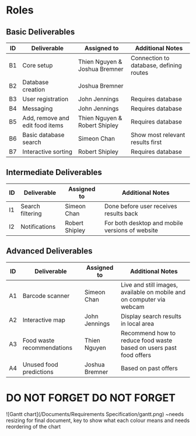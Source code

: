 # Roles

## Basic Deliverables
| ID | Deliverable         | Assigned to   | Additional Notes |
| --- | ----------------- | ------------ | ----- |
| B1 | Core setup | Thien Nguyen & Joshua Bremner |  Connection to database, defining routes  |
| B2 | Database creation   | Joshua Bremner | |
| B3 | User registration   | John Jennings | Requires database  |
| B4 | Messaging           | John Jennings | Requires database |
| B5 | Add, remove and edit food items  | Thien Nguyen & Robert Shipley | Requires database  |
| B6 | Basic database search  | Simeon Chan    |  Show most relevant results first  |
| B7 | Interactive sorting    | Robert Shipley   | Requires database   |

## Intermediate Deliverables

| ID | Deliverable         | Assigned to   | Additional Notes |
| --- | ----------------- | ------------ | ----- |
| I1 | Search filtering | Simeon Chan | Done before user receives results back |
| I2 | Notifications         | Robert Shipley      | For both desktop and mobile versions of website |

## Advanced Deliverables

| ID | Deliverable         | Assigned to   | Additional Notes |
| --- | ----------------- | ------------ | ----- |
| A1 | Barcode scanner | Simeon Chan | Live and still images, available on mobile and on computer via webcam |
| A2 | Interactive map | John Jennings | Display search results in local area |
| A3 | Food waste recommendations | Thien Nguyen    | Recommend how to reduce food waste based on users past food offers |
| A4 | Unused food predictions | Joshua Bremner  | Based on past offers  |

# DO NOT FORGET DO NOT FORGET
![Gantt chart](/Documents/Requirements Specification/gantt.png) ~needs resizing for final document, key to show what each colour means and needs reordering of the chart
